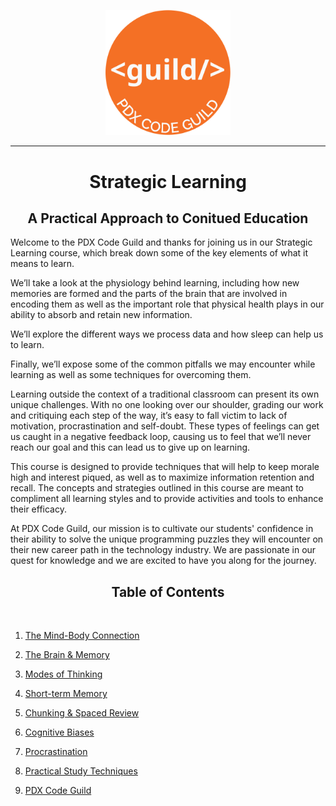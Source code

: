 <p align="center">
<img src="./images/pdx_code_guild_logo.svg" width=200/>

</p>

----

<h1 align="center">Strategic Learning</h1>
<h2 align="center">A Practical Approach to Conitued Education</h2>

Welcome to the PDX Code Guild and thanks for joining us in our Strategic Learning course, which break down some of the key elements of what it means to learn.

We’ll take a look at the physiology behind learning, including how new memories are formed and the parts of the brain that are involved in encoding them as well as the important role that  physical health plays in our ability to absorb and retain new information.

We’ll explore the different ways we process data and how sleep can help us to learn.

Finally, we’ll expose some of the common pitfalls we may encounter while learning as well as some techniques for overcoming them.

Learning outside the context of a traditional classroom can present its own unique challenges. With no one looking over our shoulder, grading our work and critiquing each step of the way, it’s easy to fall victim to lack of motivation, procrastination and self-doubt. These types of feelings can get us caught in a negative feedback loop, causing us to feel that we’ll never reach our goal and this can lead us to give up on learning. 

This course is designed to provide techniques that will help to keep morale high and interest piqued, as well as to maximize information retention and recall. The concepts and strategies outlined in this course are meant to compliment all learning styles and to provide activities and tools to enhance their efficacy.

At PDX Code Guild, our mission is to cultivate our students' confidence in their ability to solve the unique programming puzzles they will encounter on their new career path in the technology industry. We are passionate in our quest for knowledge and we are excited to have you along for the journey. 

<center>
<h2>Table of Contents</h2>
</center>

<br>

1. <a href="./mind_body_connection.md">The Mind-Body Connection</a>

2. <a href="./the_brain_and_memory.md">The Brain & Memory</a>

3. <a href="./modes_of_thinking.md">Modes of Thinking</a>

4. <a href="./short_term_memory.md">Short-term Memory</a>

5. <a href="./chunking_and_spaced_review.md">Chunking & Spaced Review</a>

6. <a href="./cognitive_biases.md">Cognitive Biases</a>

7. <a href="./procrastination.md">Procrastination</a>

8. <a href="./practical_study_techniques.md">Practical Study Techniques</a>

9. <a href="./pdx_code_guild.md">PDX Code Guild</a>
